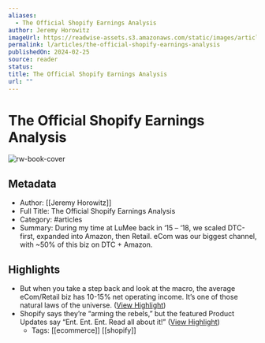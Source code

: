 ```yaml
---
aliases:
  - The Official Shopify Earnings Analysis
author: Jeremy Horowitz
imageUrl: https://readwise-assets.s3.amazonaws.com/static/images/article4.6bc1851654a0.png
permalink: l/articles/the-official-shopify-earnings-analysis
publishedOn: 2024-02-25
source: reader
status: 
title: The Official Shopify Earnings Analysis
url: ""
---
```

# The Official Shopify Earnings Analysis

![rw-book-cover](https://readwise-assets.s3.amazonaws.com/static/images/article4.6bc1851654a0.png)

## Metadata

- Author: [[Jeremy Horowitz]]
- Full Title: The Official Shopify Earnings Analysis
- Category: #articles
- Summary: During my time at LuMee back in ‘15 – ‘18, we scaled DTC-first, expanded into Amazon, then Retail. eCom was our biggest channel, with ~50% of this biz on DTC + Amazon.

## Highlights

- But when you take a step back and look at the macro, the average eCom/Retail biz has 10-15% net operating income. It’s one of those natural laws of the universe. ([View Highlight](https://read.readwise.io/read/01hqjnec57pf0zek0ye0skqbmx))
- Shopify says they’re “arming the rebels,” but the featured Product Updates say “Ent. Ent. Ent. Read all about it!” ([View Highlight](https://read.readwise.io/read/01hqjnjbpgzh9k1nx3q1tz0dqg))
    - Tags: [[ecommerce]] [[shopify]]
